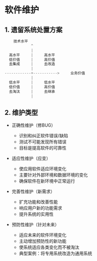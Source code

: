 # 软件维护

## 1. 遗留系统处置方案

```c
    技术水平
            ^
            |
  高水平     |     高水平
  低价值     |     高价值
  去集成     |     去改造
            |
------------+----------->     业务价值
            |
  低水平     |     低水平
  低价值     |     高价值
  去淘汰     |     去继承
            |
```

## 2. 维护类型

* 正确性维护（修BUG）
    - 识别和纠正软件错误/缺陷
    - 测试不可能发现所有错误
    - 目标是提高软件的可靠性

* 适应性维护（应变）
    - 使应用软件适应环境变化
    - 主要针对外部环境和数据环境的变化
    - 确保软件在新环境中正常运行

* 完善性维护（新需求）
    - 扩充功能和改善性能
    - 响应用户新的功能需求
    - 提升系统的实用性

* 预防性维护（针对未来）
    - 适应未来的软件环境变化
    - 主动增加预防性的新功能
    - 使系统适应各类变化而不被淘汰
    - 典型案例：将专用系统改造为通用系统